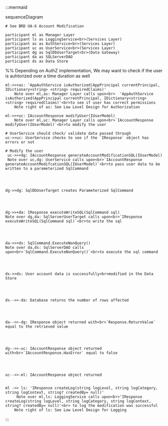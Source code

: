 :::mermaid

sequenceDiagram




    # See BRD UA-6 Account Modification

    participant ml as Manager Layer
    participant ls as LoggingService<br>(Services Layer)
    participant as as AuthService<br>(Services Layer)
    participant uc as UserService<br>(Services Layer)
    participant dg as SqlDbUserTarget<br>(Data Gateway)
    participant da as SQLServerDAO
    participant ds as Data Store

%% Depending on AuthZ implementation, We may want to check if the user is auhtorized over a time duration as well 

    ml->>+as: 'AppAuthService isAuthorized(AppPrincipal currentPrincipal, IDictionary<string> <string> requiredClaims)'
        Note over ml,as: Manager Layer calls upon<br>  'AppAuthService isAuthorized(AppPrincipal currentPrincipal, IDictionary<string> <string> requiredClaims)'<br>to see if user has correct permissions
        Note right of as: See Low Level Design for Authorization

    ml->>+uc: IAccountResponse modifyUser(IUserModel)
        Note over ml,uc: Manager Layer calls upon<br>`IAccountResponse modifyUser(IUserModel)`<br>to modify the user

    # UserService should check/ validate data passed through
    uc->>uc: UserService checks to see if the `IResponse` object has errors or not

    # Modify the user
     uc->>+dg: IAccountResponse generateAccountModificationSQL(IUserModel)
     Note over uc,dg: UserService calls upon<br>`IAccountResponse generateAccountModifcationSQL(IUserModel)`<br>to pass user data to be written to a parameterized SqlCommand




    dg->>dg: SqlDbUserTarget creates Parameterized SqlCommand




    dg->>+da: IResponse executeWriteSQL(SqlCommand sql)
    Note over dg,da: SqlServerUserTarget calls upon<br>`IResponse executeWriteSQL(SqlCommand sql)`<br>to write the sql




    da->>+ds: SqlCommand.ExecuteNonQuery()
    Note over da,ds: SqlServerDAO calls upon<br>`SqlCommand.ExecuteNonQuery()`<br>to execute the sql command




    ds->>ds: User account data is successfully<br>modified in the Data Store




    ds-->>-da: Database returns the number of rows affected




    da-->>-dg: IResponse object returned with<br>`Response.ReturnValue` equal to the retrieved value




    dg-->>-uc: IAccountResponse object returned with<br>`IAccountResponse.HasError` equal to false




    uc-->>-ml: IAccountResponse object returned


    ml ->> ls: 'IResponse createLog(string logLevel, string logCategory, string logContext, string? createdBy= null)'
         Note over ml,ls: LoggingService calls upon<br>'IResponse createLog(string logLevel, string logCategory, string logContext, string? createdBy= null)'<br> to log the modification was successful
        Note right of ls: See Low Level Design for Logging
:::